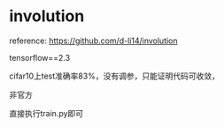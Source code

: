 # involution


reference:
https://github.com/d-li14/involution

tensorflow==2.3



cifar10上test准确率83%，没有调参，只能证明代码可收敛，


非官方


直接执行train.py即可


